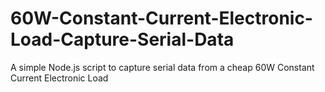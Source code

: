 # 60W-Constant-Current-Electronic-Load-Capture-Serial-Data
A simple Node.js script to capture serial data from a cheap 60W Constant Current Electronic Load
